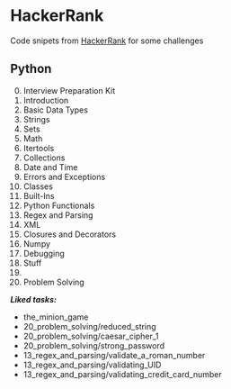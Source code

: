 # HackerRank
Code snipets from [HackerRank](https://www.hackerrank.com/) for some challenges

## Python
0. Interview Preparation Kit
1. Introduction
2. Basic Data Types
3. Strings
4. Sets
5. Math
6. Itertools
7. Collections
8. Date and Time
9. Errors and Exceptions
10. Classes
11. Built-Ins
12. Python Functionals
13. Regex and Parsing
14. XML
15. Closures and Decorators
16. Numpy
17. Debugging
18. Stuff
19. 
20. Problem Solving


**_Liked tasks:_**
* the_minion_game
* 20_problem_solving/reduced_string
* 20_problem_solving/caesar_cipher_1
* 20_problem_solving/strong_password
* 13_regex_and_parsing/validate_a_roman_number
* 13_regex_and_parsing/validating_UID
* 13_regex_and_parsing/validating_credit_card_number